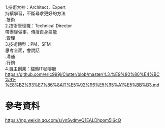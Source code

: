 1.技術大神：Architect，Expert  
持續學習，不斷尋求更好的方法  
.技術  
2.技術管理職：Technical Director   
帶團隊做事，傳授自身技能  
.管理  
3.技術轉型：PM，SFM  
思考全面，會說話  
.溝通  
.行銷  
4.自主創業：貓熊IT咖啡廳  
https://github.com/eric999j/Clutter/blob/master/4.3.%E9%80%80%E4%BC%91-%E8%B2%93%E7%86%8AIT%E5%92%96%E5%95%A1%E5%BB%B3.md  

# 參考資料  
https://mp.weixin.qq.com/s/vnSvdmvQ1EALDhpom5l6cQ
